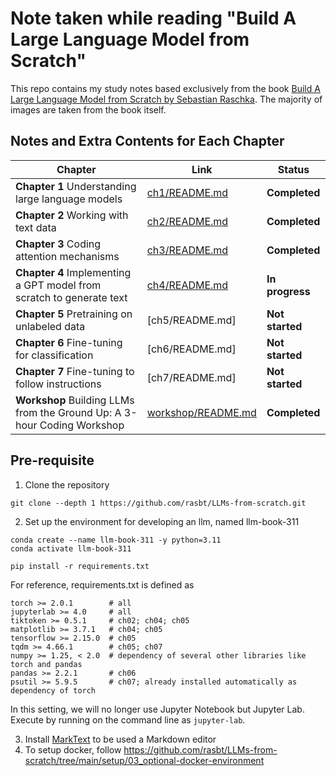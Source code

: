 # Note taken while reading "Build A Large Language Model from Scratch"

This repo contains my study notes based exclusively from the book [Build A Large Language Model from Scratch by Sebastian Raschka](https://amzn.to/4fqvn0D). The majority of images are taken from the book itself.

## Notes and Extra Contents for Each Chapter

| Chapter | Link | Status |
| --- | --- | ---|
| **Chapter 1** Understanding large language models | [ch1/README.md](ch1/README.md) | **Completed** |
| **Chapter 2** Working with text data | [ch2/README.md](ch2/README.md) | **Completed** |
| **Chapter 3** Coding attention mechanisms | [ch3/README.md](ch3/README.md) | **Completed** |
| **Chapter 4** Implementing a GPT model from scratch to generate text | [ch4/README.md](ch4/README.md) | **In progress** |
| **Chapter 5** Pretraining on unlabeled data | [ch5/README.md] | **Not started** |
| **Chapter 6** Fine-tuning for classification | [ch6/README.md] | **Not started** |
| **Chapter 7** Fine-tuning to follow instructions | [ch7/README.md] | **Not started** |
| **Workshop** Building LLMs from the Ground Up: A 3-hour Coding Workshop | [workshop/README.md](workshop/README.md) | **Completed** |

## Pre-requisite

1. Clone the repository

```
git clone --depth 1 https://github.com/rasbt/LLMs-from-scratch.git
```

2. Set up the environment for developing an llm, named llm-book-311

```
conda create --name llm-book-311 -y python=3.11
conda activate llm-book-311

pip install -r requirements.txt
```

For reference, requirements.txt is defined as

```
torch >= 2.0.1        # all
jupyterlab >= 4.0     # all
tiktoken >= 0.5.1     # ch02; ch04; ch05
matplotlib >= 3.7.1   # ch04; ch05
tensorflow >= 2.15.0  # ch05
tqdm >= 4.66.1        # ch05; ch07
numpy >= 1.25, < 2.0  # dependency of several other libraries like torch and pandas
pandas >= 2.2.1       # ch06
psutil >= 5.9.5       # ch07; already installed automatically as dependency of torch
```

In this setting, we will no longer use Jupyter Notebook but Jupyter Lab. Execute by running on the command line as `jupyter-lab`.

3. Install [MarkText](https://www.marktext.cc/) to be used a Markdown editor
4. To setup docker, follow https://github.com/rasbt/LLMs-from-scratch/tree/main/setup/03_optional-docker-environment






